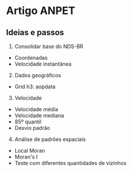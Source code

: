 # Artigo ANPET

## Ideias e passos

1. Consolidar base do NDS-BR
  - Coordenadas
  - Velocidade instantânea

2. Dados geográficos
  - Grid h3: aopdata

3. Velocidade
  - Velocidade média
  - Velocidade mediana
  - 85º quantil
  - Desvio padrão

4. Análise de padrões espaciais
  - Local Moran
  - Moran's I
  - Teste com diferentes quantidades de vizinhos


